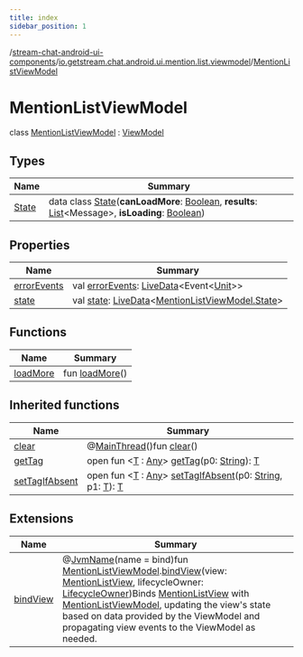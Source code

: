 ```yaml
---
title: index
sidebar_position: 1
---
```

/[stream-chat-android-ui-components](../../index.md)/[io.getstream.chat.android.ui.mention.list.viewmodel](../index.md)/[MentionListViewModel](index.md)  
  
  
  
# MentionListViewModel  
class [MentionListViewModel](index.md) : [ViewModel](https://developer.android.com/reference/kotlin/androidx/lifecycle/ViewModel.html)  
  
## Types  
  
|  Name |  Summary | 
|---|---|
| <a name="io.getstream.chat.android.ui.mention.list.viewmodel/MentionListViewModel.State///PointingToDeclaration/"></a>[State](State/index.md)| <a name="io.getstream.chat.android.ui.mention.list.viewmodel/MentionListViewModel.State///PointingToDeclaration/"></a>data class [State](State/index.md)(**canLoadMore**: [Boolean](https://kotlinlang.org/api/latest/jvm/stdlib/kotlin/-boolean/index.html), **results**: [List](https://kotlinlang.org/api/latest/jvm/stdlib/kotlin.collections/-list/index.html)&lt;Message&gt;, **isLoading**: [Boolean](https://kotlinlang.org/api/latest/jvm/stdlib/kotlin/-boolean/index.html))|
  
  
## Properties  
  
|  Name |  Summary | 
|---|---|
| <a name="io.getstream.chat.android.ui.mention.list.viewmodel/MentionListViewModel/errorEvents/#/PointingToDeclaration/"></a>[errorEvents](errorEvents.md)| <a name="io.getstream.chat.android.ui.mention.list.viewmodel/MentionListViewModel/errorEvents/#/PointingToDeclaration/"></a>val [errorEvents](errorEvents.md): [LiveData](https://developer.android.com/reference/kotlin/androidx/lifecycle/LiveData.html)&lt;Event&lt;[Unit](https://kotlinlang.org/api/latest/jvm/stdlib/kotlin/-unit/index.html)&gt;&gt;|
| <a name="io.getstream.chat.android.ui.mention.list.viewmodel/MentionListViewModel/state/#/PointingToDeclaration/"></a>[state](state.md)| <a name="io.getstream.chat.android.ui.mention.list.viewmodel/MentionListViewModel/state/#/PointingToDeclaration/"></a>val [state](state.md): [LiveData](https://developer.android.com/reference/kotlin/androidx/lifecycle/LiveData.html)&lt;[MentionListViewModel.State](State/index.md)&gt;|
  
  
## Functions  
  
|  Name |  Summary | 
|---|---|
| <a name="io.getstream.chat.android.ui.mention.list.viewmodel/MentionListViewModel/loadMore/#/PointingToDeclaration/"></a>[loadMore](loadMore.md)| <a name="io.getstream.chat.android.ui.mention.list.viewmodel/MentionListViewModel/loadMore/#/PointingToDeclaration/"></a>fun [loadMore](loadMore.md)()|
  
  
## Inherited functions  
  
|  Name |  Summary | 
|---|---|
| <a name="androidx.lifecycle/ViewModel/clear/#/PointingToDeclaration/"></a>[clear](../../io.getstream.chat.android.ui.typing.viewmodel/TypingIndicatorViewModel/index.md#-1936886459%2FFunctions%2F-523872580)| <a name="androidx.lifecycle/ViewModel/clear/#/PointingToDeclaration/"></a>@[MainThread](https://developer.android.com/reference/kotlin/androidx/annotation/MainThread.html)()fun [clear](../../io.getstream.chat.android.ui.typing.viewmodel/TypingIndicatorViewModel/index.md#-1936886459%2FFunctions%2F-523872580)()|
| <a name="androidx.lifecycle/ViewModel/getTag/#kotlin.String/PointingToDeclaration/"></a>[getTag](../../io.getstream.chat.android.ui.typing.viewmodel/TypingIndicatorViewModel/index.md#-215894976%2FFunctions%2F-523872580)| <a name="androidx.lifecycle/ViewModel/getTag/#kotlin.String/PointingToDeclaration/"></a>open fun &lt;[T](../../io.getstream.chat.android.ui.typing.viewmodel/TypingIndicatorViewModel/index.md#-215894976%2FFunctions%2F-523872580) : [Any](https://kotlinlang.org/api/latest/jvm/stdlib/kotlin/-any/index.html)&gt; [getTag](../../io.getstream.chat.android.ui.typing.viewmodel/TypingIndicatorViewModel/index.md#-215894976%2FFunctions%2F-523872580)(p0: [String](https://kotlinlang.org/api/latest/jvm/stdlib/kotlin/-string/index.html)): [T](../../io.getstream.chat.android.ui.typing.viewmodel/TypingIndicatorViewModel/index.md#-215894976%2FFunctions%2F-523872580)|
| <a name="androidx.lifecycle/ViewModel/setTagIfAbsent/#kotlin.String#TypeParam(bounds=[kotlin.Any])/PointingToDeclaration/"></a>[setTagIfAbsent](../../io.getstream.chat.android.ui.typing.viewmodel/TypingIndicatorViewModel/index.md#-1567230750%2FFunctions%2F-523872580)| <a name="androidx.lifecycle/ViewModel/setTagIfAbsent/#kotlin.String#TypeParam(bounds=[kotlin.Any])/PointingToDeclaration/"></a>open fun &lt;[T](../../io.getstream.chat.android.ui.typing.viewmodel/TypingIndicatorViewModel/index.md#-1567230750%2FFunctions%2F-523872580) : [Any](https://kotlinlang.org/api/latest/jvm/stdlib/kotlin/-any/index.html)&gt; [setTagIfAbsent](../../io.getstream.chat.android.ui.typing.viewmodel/TypingIndicatorViewModel/index.md#-1567230750%2FFunctions%2F-523872580)(p0: [String](https://kotlinlang.org/api/latest/jvm/stdlib/kotlin/-string/index.html), p1: [T](../../io.getstream.chat.android.ui.typing.viewmodel/TypingIndicatorViewModel/index.md#-1567230750%2FFunctions%2F-523872580)): [T](../../io.getstream.chat.android.ui.typing.viewmodel/TypingIndicatorViewModel/index.md#-1567230750%2FFunctions%2F-523872580)|
  
  
## Extensions  
  
|  Name |  Summary | 
|---|---|
| <a name="io.getstream.chat.android.ui.mention.list.viewmodel//bindView/io.getstream.chat.android.ui.mention.list.viewmodel.MentionListViewModel#io.getstream.chat.android.ui.mention.list.MentionListView#androidx.lifecycle.LifecycleOwner/PointingToDeclaration/"></a>[bindView](../bindView.md)| <a name="io.getstream.chat.android.ui.mention.list.viewmodel//bindView/io.getstream.chat.android.ui.mention.list.viewmodel.MentionListViewModel#io.getstream.chat.android.ui.mention.list.MentionListView#androidx.lifecycle.LifecycleOwner/PointingToDeclaration/"></a>@[JvmName](https://kotlinlang.org/api/latest/jvm/stdlib/kotlin.jvm/-jvm-name/index.html)(name = bind)fun [MentionListViewModel](index.md).[bindView](../bindView.md)(view: [MentionListView](../../io.getstream.chat.android.ui.mention.list/MentionListView/index.md), lifecycleOwner: [LifecycleOwner](https://developer.android.com/reference/kotlin/androidx/lifecycle/LifecycleOwner.html))Binds [MentionListView](../../io.getstream.chat.android.ui.mention.list/MentionListView/index.md) with [MentionListViewModel](index.md), updating the view's state based on data provided by the ViewModel and propagating view events to the ViewModel as needed.|

